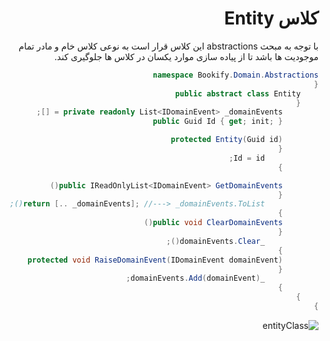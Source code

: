 <div dir="rtl">

# کلاس Entity

با توجه به مبحث abstractions این کلاس قرار است به نوعی کلاس خام و مادر تمام موجودیت ها باشد تا از پیاده سازی موارد یکسان در کلاس ها جلوگیری کند. 

```csharp
namespace Bookify.Domain.Abstractions
{
    public abstract class Entity
    {
        private readonly List<IDomainEvent> _domainEvents = [];
        public Guid Id { get; init; }

        protected Entity(Guid id)
        {
            Id = id;
        }

        public IReadOnlyList<IDomainEvent> GetDomainEvents()
        {
            return [.. _domainEvents]; //---> _domainEvents.ToList();
        }
        public void ClearDomainEvents()
        {
            _domainEvents.Clear();
        }
        protected void RaiseDomainEvent(IDomainEvent domainEvent)
        {
            _domainEvents.Add(domainEvent);
        }
    }
}
```

![entityClass](/images/entityClass.png)

</div>